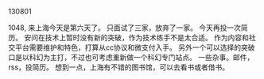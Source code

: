 130801

1048, 来上海今天是第六天了。
只面试了三家，放弃了一家。
今天再投一次简历。
安问在技术上暂时没有新的突破，作为技术练手不是太合适。
作为内容和社交平台需要维护和特色，打算从cc协议和微支付入手。
另外一个可以选择的突破口是以科幻为主打，不过也可考虑重新做一个科幻专门站点。
一些杂事。邮件，rss，投简历。
想到一点，上海有不错的图书馆，可以去看书或者借书。
